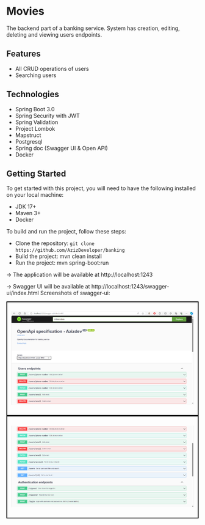 # Movies
The backend part of a banking service.
System has creation, editing, deleting and viewing users endpoints.

## Features
* All CRUD operations of users
* Searching users

## Technologies
* Spring Boot 3.0
* Spring Security with JWT
* Spring Validation
* Project Lombok
* Mapstruct
* Postgresql
* Spring doc (Swagger UI & Open API)
* Docker

## Getting Started
To get started with this project, you will need to have the following installed on your local machine:

* JDK 17+
* Maven 3+
* Docker


To build and run the project, follow these steps:

* Clone the repository: `git clone https://github.com/AzizDeveloper/banking`
* Build the project: mvn clean install
* Run the project: mvn spring-boot:run

-> The application will be available at http://localhost:1243

-> Swagger UI will be available at http://localhost:1243/swagger-ui/index.html
Screenshots of swagger-ui:


<div style="border: 2px solid black; padding: 10px;">

![img_2.png](src/main/resources/images/img.png)

</div>

<div style="border: 2px solid black; padding: 10px;">

![img_3.png](src/main/resources/images/img_1.png)

</div>

